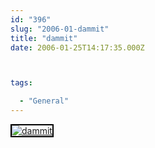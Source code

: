 ```yaml
---
id: "396"
slug: "2006-01-dammit"
title: "dammit"
date: 2006-01-25T14:17:35.000Z



tags:

  - "General"
---
```

<div class="sqs-html-content">
  <div style="float: left; margin-right: 10px; margin-bottom: 10px;"> <a href="http://www.flickr.com/photos/mclazarus/91115185/" title="dammit"><img src="http://static.flickr.com/24/91115185_c6d7d3d5ed_m.jpg" alt="dammit" style="border: solid 2px #000000;" /></a>
</div>
<p><br clear="all" /></p>
</div>
